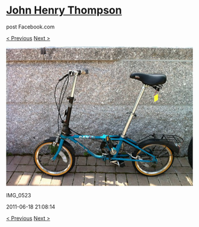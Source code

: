 # [John Henry Thompson](../README.md)
post Facebook.com

[< Previous](2011-06-18-6.md) [Next >](2011-06-18-8.md)

[![](../media/2011-06-18/Bike-Ride-To-Art-Museum-IMG_0523.jpg)](../README.md)

IMG_0523

2011-06-18 21:08:14

[< Previous](2011-06-18-6.md) [Next >](2011-06-18-8.md)